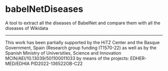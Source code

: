 # babelNetDiseases
A tool to extract all the diseases of BabelNet and compare them with all the diseases of Wikidata

---

This work has been partially supported by the HiTZ Center and the Basque Government, Spain (Research group funding IT1570-22) as well as by the Spanish Ministry of Universities, Science and Innovation MCIN/AEI/10.13039/501100011033 by means of the projects: EDHER-MED/EDHIA PID2022-136522OB-C22

